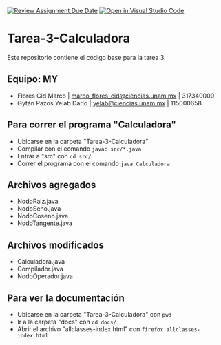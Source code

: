 [![Review Assignment Due Date](https://classroom.github.com/assets/deadline-readme-button-24ddc0f5d75046c5622901739e7c5dd533143b0c8e959d652212380cedb1ea36.svg)](https://classroom.github.com/a/mWHhzJDI)
[![Open in Visual Studio Code](https://classroom.github.com/assets/open-in-vscode-718a45dd9cf7e7f842a935f5ebbe5719a5e09af4491e668f4dbf3b35d5cca122.svg)](https://classroom.github.com/online_ide?assignment_repo_id=12904402&assignment_repo_type=AssignmentRepo)
# Tarea-3-Calculadora
Este repositorio contiene el código base para la tarea 3.

## Equipo: MY
- Flores Cid Marco | marco_flores_cid@ciencias.unam.mx | 317340000
- Gytán Pazos Yelab Darío | yelab@ciencias.unam.mx | 115000658

## Para correr el programa "Calculadora" 
- Ubicarse en la carpeta "Tarea-3-Calculadora"
- Compilar con el comando `javac src/*.java`
- Entrar a "src" con `cd src/`
- Correr el programa con el comando `java Calculadora`

## Archivos agregados 
- NodoRaiz.java
- NodoSeno.java
- NodoCoseno.java
- NodoTangente.java

## Archivos modificados 
- Calculadora.java
- Compilador.java
- NodoOperador.java

## Para ver la documentación 
- Ubicarse en la carpeta "Tarea-3-Calculadora" con `pwd`
- Ir a la carpeta "docs" con `cd docs/`
- Abrir el archivo "allclasses-index.html" con `firefox allclasses-index.html`
